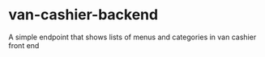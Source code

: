 # van-cashier-backend
A simple endpoint that shows lists of menus and categories in van cashier front end
